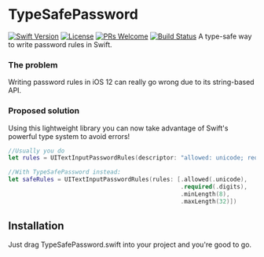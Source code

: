 # TypeSafePassword

[![Swift Version][swift-image]](https://img.shields.io/badge/Swift-4.2-F16D39.svg?style=flat)
[![License][license-image]][license-url]
[![PRs Welcome](https://img.shields.io/badge/PRs-welcome-brightgreen.svg?style=flat-square)](http://makeapullrequest.com) 
[![Build Status](https://travis-ci.org/marcocapano/TypeSafePassword.svg?branch=master)](https://travis-ci.org/marcocapano/TypeSafePassword)
A type-safe way to write password rules in Swift.

### The problem
Writing password rules in iOS 12 can really go wrong due to its string-based API.

### Proposed solution
Using this lightweight library you can now take advantage of Swift's powerful type system to avoid errors!

``` swift
//Usually you do
let rules = UITextInputPasswordRules(descriptor: "allowed: unicode; required: digits; minlength: 8; maxlength: 32")

//With TypeSafePassword instead:
let safeRules = UITextInputPasswordRules(rules: [.allowed(.unicode),
                                                 .required(.digits),
                                                 .minLength(8),
                                                 .maxLength(32)])
```


## Installation

Just drag TypeSafePassword.swift into your project and you're good to go.

[license-url]: LICENSE
[swift-image]:https://img.shields.io/badge/swift-4.2-orange.svg
[license-image]: https://img.shields.io/badge/License-MIT-blue.svg

